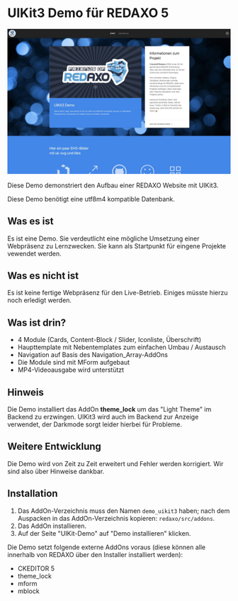 # UIKit3 Demo für REDAXO 5

![Screenshot](https://github.com/FriendsOfREDAXO/demo_uikit3/blob/assets/screen.jpg?raw=true)

Diese Demo demonstriert den Aufbau einer REDAXO Website mit UIKit3. 

Diese Demo benötigt eine utf8m4 kompatible Datenbank. 

## Was es ist

Es ist eine Demo. Sie verdeutlicht eine mögliche Umsetzung einer Webpräsenz zu Lernzwecken. Sie kann als Startpunkt für eingene Projekte vewendet werden. 

## Was es nicht ist

Es ist keine fertige Webpräsenz für den Live-Betrieb. Einiges müsste hierzu noch erledigt werden. 

## Was ist drin? 

- 4 Module (Cards, Content-Block / Slider, Iconliste, Überschrift) 
- Haupttemplate mit Nebentemplates zum einfachen Umbau / Austausch
- Navigation auf Basis des Navigation_Array-AddOns
- Die Module sind mit MForm aufgebaut
- MP4-Videoausgabe wird unterstützt

## Hinweis

Die Demo installiert das AddOn **theme_lock** um das "Light Theme" im Backend zu erzwingen. UIKit3 wird auch im Backend zur Anzeige verwendet, der Darkmode sorgt leider hierbei für Probleme.  

## Weitere Entwicklung

Die Demo wird von Zeit zu Zeit erweitert und Fehler werden korrigiert. Wir sind also über Hinweise dankbar.

## Installation

1. Das AddOn-Verzeichnis muss den Namen `demo_uikit3` haben; nach dem Auspacken in das AddOn-Verzeichnis kopieren: `redaxo/src/addons`.
2. Das AddOn installieren.
3. Auf der Seite "UIKit-Demo" auf "Demo installieren" klicken.

Die Demo setzt folgende externe AddOns voraus (diese können alle innerhalb von REDAXO über den Installer installiert werden):

* CKEDITOR 5
* theme_lock
* mform
* mblock



